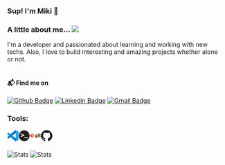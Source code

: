 
### Sup! I'm Miki 👋

### A little about me...  <img src="https://media.giphy.com/media/VgCDAzcKvsR6OM0uWg/giphy.gif" width="50"> 
I'm a developer and passionated about learning and working with new techs. Also, I love to build interesting and amazing projects whether alone or not. <br/><br/>

#### 📬 Find me on
[![Github Badge](http://img.shields.io/badge/-Github-black?style=flat-square&logo=github&link=https://github.com/Faichyer/)](https://github.com/Faichyer/) 
[![Linkedin Badge](https://img.shields.io/badge/-LinkedIn-blue?style=flat-square&logo=Linkedin&logoColor=white&link=https://www.linkedin.com/in/mikinamsrai/)](https://www.linkedin.com/in/mikinamsrai)
[![Gmail Badge](https://img.shields.io/badge/-Gmail-d14836?style=flat-square&logo=Gmail&logoColor=white&link=mailto:miki.namsrai@gmail.com)](mailto:miki.namsrai@gmail.com)


### Tools:

<img align="left" alt="Visual Studio Code" width="26px" src="https://raw.githubusercontent.com/github/explore/80688e429a7d4ef2fca1e82350fe8e3517d3494d/topics/visual-studio-code/visual-studio-code.png" />
<img align="left" alt="HTML5" width="26px" src="https://raw.githubusercontent.com/github/explore/80688e429a7d4ef2fca1e82350fe8e3517d3494d/topics/terminal/terminal.png" />
<img align="left" alt="Git" width="26px" src="https://raw.githubusercontent.com/github/explore/80688e429a7d4ef2fca1e82350fe8e3517d3494d/topics/git/git.png" />
<img align="left" alt="GitHub" width="26px" src="https://raw.githubusercontent.com/github/explore/78df643247d429f6cc873026c0622819ad797942/topics/github/github.png" />

<br />
<br />

![Stats](https://github-readme-stats.vercel.app/api?username=Faichyer&theme=tokyonight&hide_border=true)
![Stats](https://github-readme-stats.vercel.app/api/top-langs?username=Faichyer&langs_count=8&hide=css,c%2B%2B&layout=compact&theme=tokyonight&hide_border=true)



[codesnippet]: https://github.com/Incubateur-Web/CodeSnippet
[website]: https://mikinam.com
[instagram]: https://instagram.com/miki_namsrai
[linkedin]: https://linkedin.com/in/mikinamsrai
